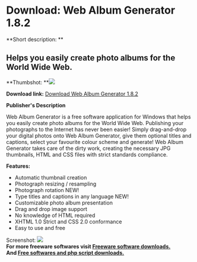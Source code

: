 # Download: Web Album Generator 1.8.2

**Short description: **

## Helps you easily create photo albums for the World Wide Web.

  
**Thumbshot: **![](http://www.freewarefiles.com/screenshot/webalbumgenerator1_md.jpg)   
  
**Download link:** [Download Web Album Generator 1.8.2](http://freesoftwares.boysofts.com/Web-Album-Generator_program_17922.html)  
  

**Publisher's Description**  
  

Web Album Generator is a free software application for Windows that helps you
easily create photo albums for the World Wide Web. Publishing your photographs
to the Internet has never been easier! Simply drag-and-drop your digital
photos onto Web Album Generator, give them optional titles and captions,
select your favourite colour scheme and generate! Web Album Generator takes
care of the dirty work, creating the necessary JPG thumbnails, HTML and CSS
files with strict standards compliance.

**Features:**

  * Automatic thumbnail creation 
  * Photograph resizing / resampling 
  * Photograph rotation NEW! 
  * Type titles and captions in any language NEW! 
  * Customizable photo album presentation 
  * Drag and drop image support 
  * No knowledge of HTML required 
  * XHTML 1.0 Strict and CSS 2.0 conformance 
  * Easy to use and free 

  
  
Screenshot:
![](http://www.freewarefiles.com/screenshot/webalbumgenerator1.jpg)  
**For more freeware softwares visit [Freeware software downloads.](http://freesoftwares.boysofts.com/)**   
**And [Free softwares and php script downloads.](http://www.boysofts.com/)**

